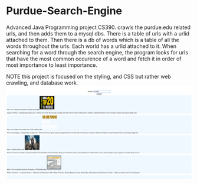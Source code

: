 # Purdue-Search-Engine
Advanced Java Programming project CS390. crawls the purdue.edu related urls, and then adds them to a mysql dbs. There is a table of urls with a urlid attached to them. Then there is a db of words which is a table of all the words throughout the urls. Each world has a urlid attached to it. When searching for a word through the search engine, the program looks for urls that have the most common occurence of a word and fetch it in order of most importance to least importance. 

NOTE this project is focused on the styling, and CSS but rather web crawling, and database work.
![Example Search](https://github.com/carlso70/Purdue-Search-Engine/blob/master/Screenshot.PNG?raw=true)
